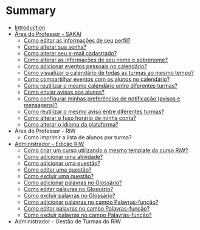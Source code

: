 # Summary

* [Introduction](README.md)
* [Área do Professor - SAKAI](area_professor_sakai.md)
   * [Como editar as informações de seu perfil?](como_editar_as_informacoes_de_seu_perfil.md)
   * [Como alterar sua senha?](como_alterar_sua_senha.md)
   * [Como alterar seu e-mail cadastrado?](como_alterar_seu_e-mail_cadastrado.md)
   * [Como alterar as informações de seu nome e sobrenome?](como_alterar_as_informacoes_de_seu_nome_e_sobrenome.md)
   * [Como adicionar eventos pessoais no calendário?](como_adicionar_eventos_pessoais_no_calendario.md)
   * [Como visualizar o calendário de todas as turmas ao mesmo tempo?](como_visualizar_o_calendario_de_todas_as_turmas_ao_mesmo_tempo.md)
   * [Como compartilhar eventos com os alunos no calendário?](como_compartilhar_eventos_com_os_alunos_no_calendario.md)
   * [Como reutilizar o mesmo calendário entre diferentes turmas?](como_reutilizar_o_mesmo_calendario_entre_diferentes_turmas.md)
   * [Como enviar avisos aos alunos?](como_enviar_avisos_aos_alunos.md)
   * [Como configurar minhas preferências de notificação (avisos e mensagens)?](como_configurar_minhas_preferencias_de_notificacao_avisos_e_mensagens.md)
   * [Como reutilizar o mesmo aviso entre diferentes turmas?](como_reutilizar_o_mesmo_aviso_entre_diferentes_turmas.md)
   * [Como alterar o fuso horário de minha conta?](como_alterar_o_fuso_horario_de_minha_conta.md)
   * [Como alterar o idioma da plataforma?](como_alterar_o_idioma_da_plataforma.md)
* Área do Professor - RiW
   * Como imprimir a lista de alunos por turma?
* [Administrador - Edição RiW](administrador_-_edicao_riw.md)
   * [Como criar um curso utilizando o mesmo template do curso RiW?](como_criar_um_curso_utilizando_o_mesmo_template_do_curso_riw.md)
   * [Como adicionar uma atividade?](como_adicionar_uma_atividade.md)
   * [Como adicionar uma questão?](como_adicionar_uma_questao.md)
   * [Como editar uma questão?](como_editar_uma_questao.md)
   * [Como excluir uma questão?](como_excluir_uma_questao.md)
   * [Como adicionar palavras no Glossário?](como_adicionar_palavras_no_glossario.md)
   * [Como editar palavras no Glossário?](como_editar_palavras_no_glossario.md)
   * [Como excluir palavras no Glossário?](como_excluir_palavras_no_glossario.md)
   * [Como adicionar palavras no campo Palavras-função?](como_adicionar_palavras_no_campo_palavras-funcao.md)
   * [Como editar palavras no campo Palavras-função?](como_editar_palavras_no_campo_palavras-funcao.md)
   * [Como excluir palavras no campo Palavras-função?](como_excluir_palavras_no_campo_palavras-funcao.md)
* Administrador - Gestão de Turmas do RiW

